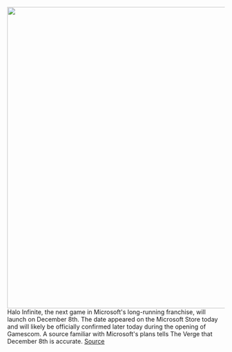 <img src='https://cdn.vox-cdn.com/thumbor/IRMQ_boVBPpuUOUCMhyFTbGxG6w=/0x0:3840x2160/1200x800/filters:focal(1613x773:2227x1387)/cdn.vox-cdn.com/uploads/chorus_image/image/69773044/halo_infinites_grappleshot_opens_up_the_game_in_a_major_way.original.0.jpg' width='700px' /><br/>
Halo Infinite, the next game in Microsoft's long-running franchise, will launch on December 8th. The date appeared on the Microsoft Store today and will likely be officially confirmed later today during the opening of Gamescom. A source familiar with Microsoft's plans tells The Verge that December 8th is accurate.
<a href='https://www.theverge.com/22637945/halo-infinite-release-date-launch'> Source <a/>